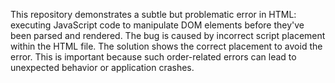 This repository demonstrates a subtle but problematic error in HTML: executing JavaScript code to manipulate DOM elements before they've been parsed and rendered.  The bug is caused by incorrect script placement within the HTML file.  The solution shows the correct placement to avoid the error.  This is important because such order-related errors can lead to unexpected behavior or application crashes.